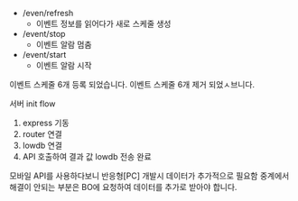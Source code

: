 

- /even/refresh
	- 이벤트 정보를 읽어다가 새로 스케줄 생성
- /event/stop
	- 이벤트 알람 멈춤
- /event/start
	- 이벤트 알람 시작

이벤트 스케줄 6개 등록 되었습니다.
이벤트 스케줄 6개 제거 되었ㅅ브니다.


서버 init flow
1. express 기동
2. router 연결
3. lowdb 연결
4. API 호출하여 결과 값 lowdb 전송
완료


모바일 API를 사용하다보니 반응형[PC] 개발시 데이터가 추가적으로 필요함 중계에서 해결이 안되는 부분은
BO에 요청하여 데이터를 추가로 받아야 합니다.


